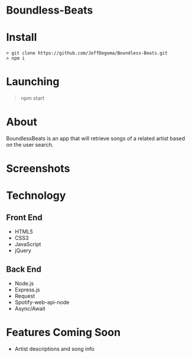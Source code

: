 # Boundless-Beats

# Install
    > git clone https://github.com/JeffDegoma/Boundless-Beats.git
    > npm i
# Launching
> npm start
# About
  BoundlessBeats is an app that will retrieve songs of a related artist based on the user search.
# Screenshots

# Technology
## Front End

* HTML5
* CSS3
* JavaScript
* jQuery

## Back End
* Node.js
* Express.js
* Request
* Spotify-web-api-node
* Async/Await

# Features Coming Soon
* Artist descriptions and song info